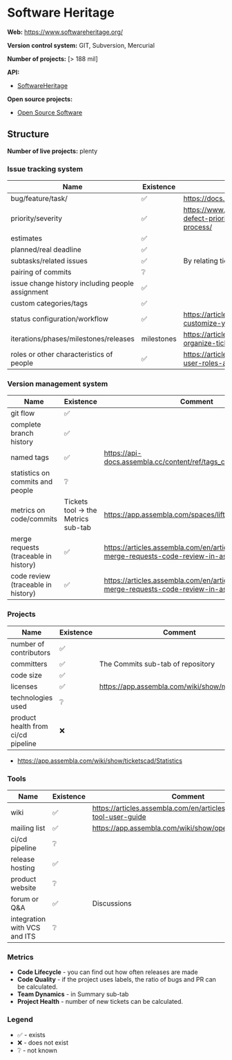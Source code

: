 Software Heritage
===========

**Web:** https://www.softwareheritage.org/

**Version control system:** GIT, Subversion, Mercurial 

**Number of projects:** [> 188 mil]

**API:**

* [SoftwareHeritage](https://docs.softwareheritage.org/devel/getting-started/api.html) 

**Open source projects:**

* [Open Source Software](https://archive.softwareheritage.org/)

## Structure


**Number of live projects:** plenty

### Issue tracking system

|Name|Existence|Comment|
|---|---|---|
|bug/feature/task/|✅|https://docs.softwareheritage.org/devel/|
|priority/severity|✅|https://www.softwaretestinghelp.com/how-to-set-defect-priority-and-severity-with-defect-triage-process/|
|estimates|✅||https://docs.softwareheritage.org/devel/|
|planned/real deadline|✅||
|subtasks/related issues|✅|By relating tickets|https://articles.assembla.com/en/articles/1060455-use-ticket-relationships-to-enhance-your-workflow|
|pairing of commits|❔||
|issue change history including people assignment|✅||
|custom categories/tags|✅||https://articles.assembla.com/en/articles/898360-adding-tags-to-your-assembla-tickets|
|status configuration/workflow|✅|https://articles.assembla.com/en/articles/1218156-customize-your-team-s-workflow|
|iterations/phases/milestones/releases|milestones|https://articles.assembla.com/en/articles/748156-organize-tickets-using-milestones|
|roles or other characteristics of people|✅|https://articles.assembla.com/en/articles/969248-user-roles-access-and-abilities|

### Version management system

|Name|Existence|Comment|link|
|---|---|---|---|
|git flow|✅||https://app.assembla.com/wiki/show/fotw/GIT_Basics/22|
|complete branch history|✅||https://cornerstone.assembla.com/cornerstone/helpbook/pages/working/history/index.html |
|named tags|✅|https://api-docs.assembla.cc/content/ref/tags_create.html|
|statistics on commits and people|❔||
|metrics on code/commits|Tickets tool -> the Metrics sub-tab|https://app.assembla.com/spaces/liftweb/tickets/metrics|
|merge requests (traceable in history)|✅|https://articles.assembla.com/en/articles/2551165-merge-requests-code-review-in-assembla|
|code review (traceable in history)|✅|https://articles.assembla.com/en/articles/2551165-merge-requests-code-review-in-assembla|


### Projects

|Name|Existence|Comment|
|---|---|---|
|number of contributors|✅||
|committers|✅|The Commits sub-tab of repository|
|code size|✅||
|licenses|✅|https://app.assembla.com/wiki/show/mydevarmy|
|technologies used|❔||
|product health from ci/cd pipeline|❌||


* https://app.assembla.com/wiki/show/ticketscad/Statistics

### Tools

|Name|Existence|Comment|
|---|---|---|
|wiki|✅|https://articles.assembla.com/en/articles/969262-wiki-tool-user-guide|
|mailing list|✅|https://app.assembla.com/wiki/show/openadc/Mailing_List|
|ci/cd pipeline|❔||
|release hosting|✅||
|product website|❔||
|forum or Q&A|✅|Discussions|
|integration with VCS and ITS|❔||

### Metrics

* **Code Lifecycle** - you can find out how often releases are made
* **Code Quality** - if the project uses labels, the ratio of bugs and PR can be calculated.
* **Team Dynamics** - in Summary sub-tab
* **Project Health** - number of new tickets can be calculated.

### Legend

* ✅ - exists
* ❌ - does not exist
* ❔ - not known